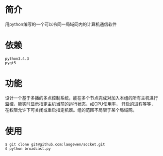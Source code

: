 简介
===
用python编写的一个可以令同一局域网内的计算机通信软件

依赖
===
	python3.4.3
	pyqt5
功能
===
设计一个基于多播的多点控制系统，能在多个节点完成对加入本组的所有主机进行监控，能实时显示指定主机当前的运行状态，如CPU使用率，
开启的进程等等，在权限允许下可关闭或重启指定机器。组的范围不局限于某个局域网。

使用
===
	$ git clone git@github.com:laogewen/socket.git
	$ python broadcast.py
